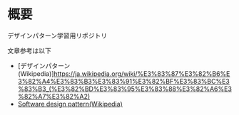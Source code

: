 # 概要
デザインパターン学習用リポジトリ

文章参考は以下
- [デザインパターン(Wikipedia)]https://ja.wikipedia.org/wiki/%E3%83%87%E3%82%B6%E3%82%A4%E3%83%B3%E3%83%91%E3%82%BF%E3%83%BC%E3%83%B3_(%E3%82%BD%E3%83%95%E3%83%88%E3%82%A6%E3%82%A7%E3%82%A2)
- [Software design pattern(Wikipedia)](https://en.wikipedia.org/wiki/Software_design_pattern)
